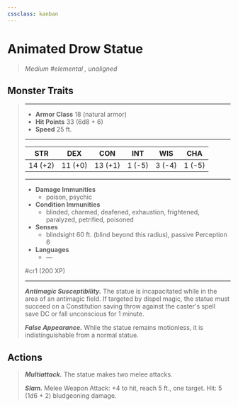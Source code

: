 ```yaml
---
cssclass: kanban
---
```


# Animated Drow Statue
>*Medium #elemental , unaligned*
## Monster Traits
>___
>- **Armor Class** 18 (natural armor)
>- **Hit Points** 33 (6d8 + 6)
>- **Speed** 25 ft.
>___
>|STR|DEX|CON|INT|WIS|CHA|
>|:---:|:---:|:---:|:---:|:---:|:---:|
>|14 (+2)|11 (+0)|13 (+1)|1 (-5)|3 (-4)|1 (-5)|
>___
>- **Damage Immunities**
>	 - poison, psychic
>- **Condition Immunities**
>	 - blinded, charmed, deafened, exhaustion, frightened, paralyzed, petrified, poisoned
>- **Senses**
>	 - blindsight 60 ft. (blind beyond this radius), passive Perception 6
>- **Languages**
>	 - —
>
> #cr1 (200 XP)
>___
>***Antimagic Susceptibility.*** The statue is incapacitated while in the area of an antimagic field. If targeted by dispel magic, the statue must succeed on a Constitution saving throw against the caster's spell save DC or fall unconscious for 1 minute.  
>
>***False Appearance.*** While the statue remains motionless, it is indistinguishable from a normal statue.  
>
## Actions
>***Multiattack.*** The statue makes two melee attacks.  
>
>***Slam.*** Melee Weapon Attack: +4 to hit, reach 5 ft., one target. Hit: 5 (1d6 + 2) bludgeoning damage.